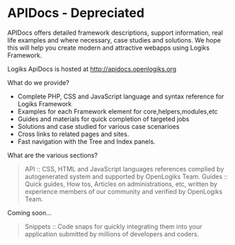 # APIDocs - Depreciated

APIDocs offers detailed framework descriptions, support information, real life examples and where necessary, case studies and solutions. We hope this will help you create modern and attractive webapps using Logiks Framework.

Logiks ApiDocs is hosted at <http://apidocs.openlogiks.org>

What do we provide?
+ Complete PHP, CSS and JavaScript language and syntax reference for Logiks Framework
+ Examples for each Framework element for core,helpers,modules,etc
+ Guides and materials for quick completion of targeted jobs
+ Solutions and case studied for various case scenarioes
+ Cross links to related pages and sites.
+ Fast navigation with the Tree and Index panels.

What are the various sections?
> API :: CSS, HTML and JavaScript languages references complied by autogenerated system and supported by OpenLogiks Team.
> Guides :: Quick guides, How tos, Articles on administrations, etc, written by experience members of our community and verified by OpenLogiks Team.

Coming soon...
> Snippets :: Code snaps for quickly integrating them into your application submitted by millions of developers and coders.

